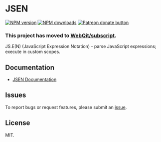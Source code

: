 # JSEN

<!-- BADGES/ -->

<span class="badge-npmversion"><a href="https://npmjs.org/package/@web-native-js/observables" title="View this project on NPM"><img src="https://img.shields.io/npm/v/@web-native-js/observables.svg" alt="NPM version" /></a></span>
<span class="badge-npmdownloads"><a href="https://npmjs.org/package/@web-native-js/observables" title="View this project on NPM"><img src="https://img.shields.io/npm/dm/@web-native-js/observables.svg" alt="NPM downloads" /></a></span>
<span class="badge-patreon"><a href="https://patreon.com/ox_harris" title="Donate to this project using Patreon"><img src="https://img.shields.io/badge/patreon-donate-yellow.svg" alt="Patreon donate button" /></a></span>

<!-- /BADGES -->

### This project has moved to [WebQit/subscript](https://github.com/webqit/subscript).

JS.E(N) (JavaScript Expression Notation) - parse JavaScript expressions; execute in custom scopes.

## Documentation

+ [JSEN Documentation](https://docs.web-native.dev/jsen/guide)

## Issues

To report bugs or request features, please submit an [issue](https://github.com/web-native/jsen/issues).

## License

MIT.
